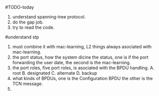 #TODO-today
1.  understand spanning-tree protocol.
2.  do the gap job.
3.  try to read the code.

#understand stp
1.  must combine it with mac-learning, L2 things always asociated with mac-learning.
2.  the port status, how the system dicine the status, one is if the port forwarding the user date, the second is the mac-learning.
3.  the port roles, five port roles, is asociated with the BPDU handling. A. root   B. designated   C. alternate    D.  backup 
4.  what kinds of BPDUs, one is the Configuration BPDU the other is the TCN message.
5.  
